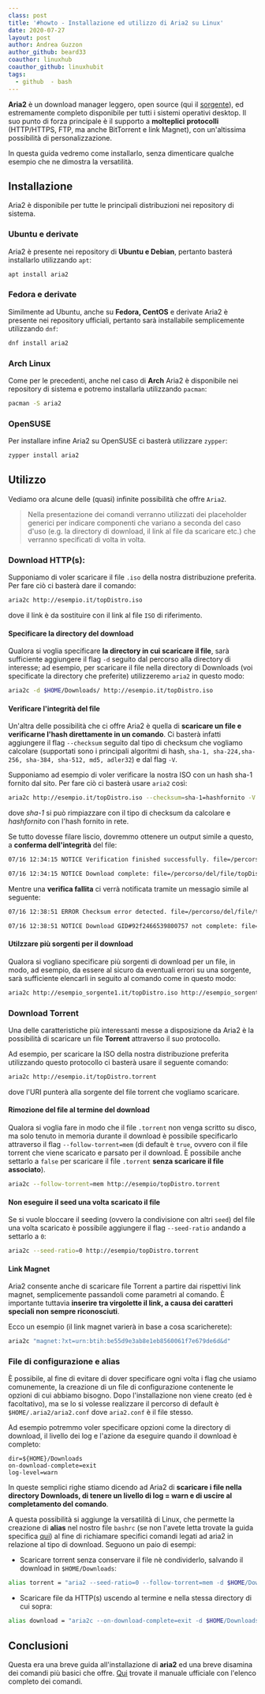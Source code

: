 ```yaml
---
class: post
title: '#howto - Installazione ed utilizzo di Aria2 su Linux'
date: 2020-07-27
layout: post
author: Andrea Guzzon
author_github: beard33
coauthor: linuxhub
coauthor_github: linuxhubit
tags:
  - github  - bash
---
```

**Aria2** è un download manager leggero, open source (qui il <a href="https://github.com/aria2/aria2">sorgente</a>),  ed estremamente completo disponibile per tutti i sistemi operativi desktop. Il suo punto di forza principale è il supporto a **molteplici** **protocolli** (HTTP/HTTPS, FTP, ma anche BitTorrent e link Magnet), con un'altissima possibilità di personalizzazione.

In questa guida vedremo come installarlo, senza dimenticare qualche esempio che ne dimostra la versatilità.

## Installazione

Aria2 è disponibile per tutte le principali distribuzioni nei repository di sistema.

### Ubuntu e derivate

Aria2 è presente nei repository di **Ubuntu e Debian**, pertanto basterá installarlo utilizzando `apt`:

```bash
apt install aria2
```

### Fedora e derivate

Similmente ad Ubuntu, anche su **Fedora, CentOS** e derivate Aria2 è presente nei repository ufficiali, pertanto sarà installabile semplicemente utilizzando `dnf`:

```bash
dnf install aria2
```

### Arch Linux

Come per le precedenti, anche nel caso di **Arch** Aria2 è disponibile nei repository di sistema e potremo installarla utilizzando `pacman`:

```bash
pacman -S aria2
```

### OpenSUSE

Per installare infine Aria2 su OpenSUSE ci basterà utilizzare `zypper`:

```bash
zypper install aria2
```

## Utilizzo

Vediamo ora alcune delle (quasi) infinite possibilità che offre `Aria2`.

>Nella presentazione dei comandi verranno utilizzati dei placeholder generici per indicare componenti che variano a seconda del caso d'uso (e.g. la directory di download, il link al file da scaricare etc.) che verranno specificati di volta in volta.

### Download HTTP(s):

Supponiamo di voler scaricare il file `.iso` della nostra distribuzione preferita. Per fare ciò ci basterà dare il comando:

```bash
aria2c http://esempio.it/topDistro.iso
```
dove il link è da sostituire con il link al file `ISO` di riferimento.

#### Specificare la directory del download

Qualora si voglia specificare **la directory in cui scaricare il file**, sarà sufficiente aggiungere il flag `-d` seguito dal percorso alla directory di interesse; ad esempio, per scaricare il file nella directory di Downloads (voi specificate la directory che preferite) utilizzeremo `aria2` in questo modo:

```bash
aria2c -d $HOME/Downloads/ http://esempio.it/topDistro.iso
```

#### Verificare l'integrità del file

Un'altra delle possibilità che ci offre Aria2 è quella di **scaricare un file e verificarne l'hash direttamente in un comando**. Ci basterà infatti aggiungere il flag `--checksum` seguito dal tipo di checksum che vogliamo calcolare (supportati sono i principali algoritmi di hash, `sha-1, sha-224,sha-256, sha-384, sha-512, md5, adler32`) e dal flag `-V`.

Supponiamo ad esempio di voler verificare la nostra ISO con un hash sha-1 fornito dal sito. Per fare ciò ci basterà usare `aria2` così:

```bash
aria2c http://esempio.it/topDistro.iso --checksum=sha-1=hashfornito -V
```
dove *sha-1* si può rimpiazzare con il tipo di checksum da calcolare e *hashfornito* con l'hash fornito in rete.

Se tutto dovesse filare liscio, dovremmo ottenere un output simile a questo, a **conferma dell'integrità** del file:

```bash
07/16 12:34:15 NOTICE Verification finished successfully. file=/percorso/del/file/topDistro.iso

07/16 12:34:15 NOTICE Download complete: file=/percorso/del/file/topDistro.iso
```

Mentre una **verifica fallita** ci verrà notificata tramite un messagio simile al seguente:

```bash
07/16 12:38:51 ERROR Checksum error detected. file=/percorso/del/file/topDistro.iso

07/16 12:38:51 NOTICE Download GID#92f2466539800757 not complete: file=/percorso/del/file/topDistro.iso
```

#### Utilzzare più sorgenti per il download

Qualora si vogliano specificare più sorgenti di download per un file, in modo, ad esempio, da essere al sicuro da eventuali errori su una sorgente, sarà sufficiente elencarli in seguito al comando come in questo modo:

```bash
aria2c http://esempio_sorgente1.it/topDistro.iso http://esempio_sorgente2.it/topDistro.iso
```

### Download Torrent

Una delle caratteristiche più interessanti messe a disposizione da Aria2 è la possibilità di scaricare un file **Torrent** attraverso il suo protocollo.

Ad esempio, per scaricare la ISO della nostra distribuzione preferita utilizzando questo protocollo ci basterà usare il seguente comando:

```bash
aria2c http://esempio.it/topDistro.torrent
```
dove l'URI punterà alla sorgente del file torrent che vogliamo scaricare.

#### Rimozione del file al termine del download

Qualora si voglia fare in modo che il file `.torrent` non venga scritto su disco, ma solo tenuto in memoria durante il download è possibile specificarlo attraverso il flag `--follow-torrent=mem` (di default è `true`, ovvero con il file torrent che viene scaricato e parsato per il download. È possibile anche settarlo a `false` per scaricare il file `.torrent` **senza scaricare il file associato**).

```bash
aria2c --follow-torrent=mem http://esempio/topDistro.torrent
```

#### Non eseguire il seed una volta scaricato il file

Se si vuole bloccare il seeding (ovvero la condivisione con altri `seed`) del file una volta scaricato è possibile aggiungere il flag `--seed-ratio` andando a settarlo a `0`:

```bash
aria2c --seed-ratio=0 http://esempio/topDistro.torrent
```

#### Link Magnet

Aria2 consente anche di scaricare file Torrent a partire dai rispettivi link magnet, semplicemente passandoli come parametri al comando. È importante tuttavia **inserire tra virgolette il link, a causa dei caratteri speciali non sempre riconosciuti**.

Ecco un esempio (il link magnet varierà in base a cosa scaricherete):

```bash
aria2c "magnet:?xt=urn:btih:be55d9e3ab8e1eb8560061f7e679de6d&d"
```

### File di configurazione e alias

È possibile, al fine di evitare di dover specificare ogni volta i flag che usiamo comunemente, la creazione di un file di configurazione contenente le opzioni di cui abbiamo bisogno. Dopo l'installazione non viene creato (ed è facoltativo), ma se lo si volesse realizzare il percorso di default è `$HOME/.aria2/aria2.conf` dove `aria2.conf` è il file stesso.

Ad esempio potremmo voler specificare opzioni come la directory di download, il livello dei log e l'azione da eseguire quando il download è completo:

```
dir=${HOME}/Downloads
on-download-complete=exit
log-level=warn
```

In queste semplici righe stiamo dicendo ad Aria2 di **scaricare i file nella directory Downloads, di tenere un livello di log = warn e di uscire al completamento del comando**.

A questa possibilità si aggiunge la versatilità di Linux, che permette la creazione di **alias** nel nostro file `bashrc` (se non l'avete letta trovate la guida specifica <a href="https://linuxhub.it/articles/howto-creare-alias-su-bash">qui</a>) al fine di richiamare specifici comandi legati ad aria2 in relazione al tipo di download. Seguono un paio di esempi:

- Scaricare torrent senza conservare il file nè condividerlo, salvando il download in `$HOME/Downloads`:

```bash
alias torrent = "aria2 --seed-ratio=0 --follow-torrent=mem -d $HOME/Downloads/"
```

- Scaricare file da HTTP(s) uscendo al termine e nella stessa directory di cui sopra:

```bash
alias download = "aria2c --on-download-complete=exit -d $HOME/Downloads/"
```

## Conclusioni

Questa era una breve guida all'installazione di **aria2** ed una breve disamina dei comandi più basici che offre. [Qui](https://aria2.github.io/manual/en/html/aria2c.html) trovate il manuale ufficiale con l'elenco completo dei comandi.